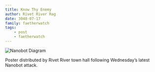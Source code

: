 ```yaml
---
title: Know Thy Enemy
author: Rivet River Rag
date: 3048-07-17
family: faetherwatch
tags:
    - post
    - faetherwatch
---
```


![Nanobot Diagram](/static/img/posts/nanobot-diagram-know-thy-enemy.png)

Poster distributed by Rivet River town hall following Wednesday’s latest Nanobot attack.

